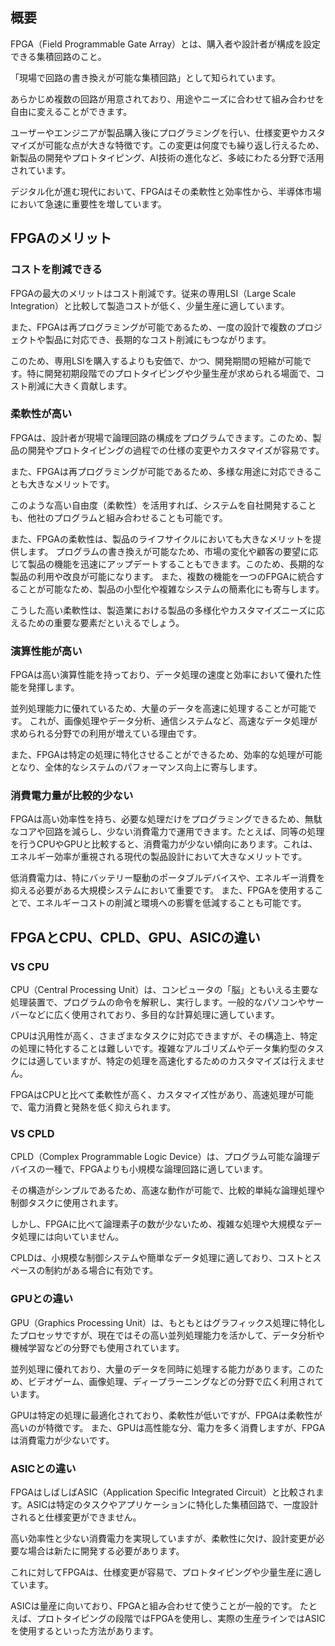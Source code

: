 ## 概要

FPGA（Field Programmable Gate Array）とは、購入者や設計者が構成を設定できる集積回路のこと。

「現場で回路の書き換えが可能な集積回路」として知られています。

あらかじめ複数の回路が用意されており、用途やニーズに合わせて組み合わせを自由に変えることができます。

ユーザーやエンジニアが製品購入後にプログラミングを行い、仕様変更やカスタマイズが可能な点が大きな特徴です。この変更は何度でも繰り返し行えるため、新製品の開発やプロトタイピング、AI技術の進化など、多岐にわたる分野で活用されています。

デジタル化が進む現代において、FPGAはその柔軟性と効率性から、半導体市場において急速に重要性を増しています。


## FPGAのメリット

### コストを削減できる

FPGAの最大のメリットはコスト削減です。従来の専用LSI（Large Scale Integration）と比較して製造コストが低く、少量生産に適しています。

また、FPGAは再プログラミングが可能であるため、一度の設計で複数のプロジェクトや製品に対応でき、長期的なコスト削減にもつながります。

このため、専用LSIを購入するよりも安価で、かつ、開発期間の短縮が可能です。特に開発初期段階でのプロトタイピングや少量生産が求められる場面で、コスト削減に大きく貢献します。

### 柔軟性が高い

FPGAは、設計者が現場で論理回路の構成をプログラムできます。このため、製品の開発やプロトタイピングの過程での仕様の変更やカスタマイズが容易です。

また、FPGAは再プログラミングが可能であるため、多様な用途に対応できることも大きなメリットです。

このような高い自由度（柔軟性）を活用すれば、システムを自社開発することも、他社のプログラムと組み合わせることも可能です。

また、FPGAの柔軟性は、製品のライフサイクルにおいても大きなメリットを提供します。
プログラムの書き換えが可能なため、市場の変化や顧客の要望に応じて製品の機能を迅速にアップデートすることもできます。このため、長期的な製品の利用や改良が可能になります。
また、複数の機能を一つのFPGAに統合することが可能なため、製品の小型化や複雑なシステムの簡素化にも寄与します。

こうした高い柔軟性は、製造業における製品の多様化やカスタマイズニーズに応えるための重要な要素だといえるでしょう。

### 演算性能が高い

FPGAは高い演算性能を持っており、データ処理の速度と効率において優れた性能を発揮します。

並列処理能力に優れているため、大量のデータを高速に処理することが可能です。
これが、画像処理やデータ分析、通信システムなど、高速なデータ処理が求められる分野での利用が増えている理由です。

また、FPGAは特定の処理に特化させることができるため、効率的な処理が可能となり、全体的なシステムのパフォーマンス向上に寄与します。


### 消費電力量が比較的少ない

FPGAは高い効率性を持ち、必要な処理だけをプログラミングできるため、無駄なコアや回路を減らし、少ない消費電力で運用できます。たとえば、同等の処理を行うCPUやGPUと比較すると、消費電力が少ない傾向にあります。これは、エネルギー効率が重視される現代の製品設計において大きなメリットです。

低消費電力は、特にバッテリー駆動のポータブルデバイスや、エネルギー消費を抑える必要がある大規模システムにおいて重要です。
また、FPGAを使用することで、エネルギーコストの削減と環境への影響を低減することも可能です。



## FPGAとCPU、CPLD、GPU、ASICの違い

### VS CPU

CPU（Central Processing Unit）は、コンピュータの「脳」ともいえる主要な処理装置で、プログラムの命令を解釈し、実行します。一般的なパソコンやサーバーなどに広く使用されており、多目的な計算処理に適しています。

CPUは汎用性が高く、さまざまなタスクに対応できますが、その構造上、特定の処理に特化することは難しいです。複雑なアルゴリズムやデータ集約型のタスクには適していますが、特定の処理を高速化するためのカスタマイズは行えません。

FPGAはCPUと比べて柔軟性が高く、カスタマイズ性があり、高速処理が可能で、電力消費と発熱を低く抑えられます。

### VS CPLD

CPLD（Complex Programmable Logic Device）は、プログラム可能な論理デバイスの一種で、FPGAよりも小規模な論理回路に適しています。

その構造がシンプルであるため、高速な動作が可能で、比較的単純な論理処理や制御タスクに使用されます。

しかし、FPGAに比べて論理素子の数が少ないため、複雑な処理や大規模なデータ処理には向いていません。

CPLDは、小規模な制御システムや簡単なデータ処理に適しており、コストとスペースの制約がある場合に有効です。

### GPUとの違い

GPU（Graphics Processing Unit）は、もともとはグラフィックス処理に特化したプロセッサですが、現在ではその高い並列処理能力を活かして、データ分析や機械学習などの分野でも使用されています。

並列処理に優れており、大量のデータを同時に処理する能力があります。このため、ビデオゲーム、画像処理、ディープラーニングなどの分野で広く利用されています。

GPUは特定の処理に最適化されており、柔軟性が低いですが、FPGAは柔軟性が高いのが特徴です。
また、GPUは高性能な分、電力を多く消費しますが、FPGAは消費電力が少ないです。


### ASICとの違い

FPGAはしばしばASIC（Application Specific Integrated Circuit）と比較されます。ASICは特定のタスクやアプリケーションに特化した集積回路で、一度設計されると仕様変更ができません。

高い効率性と少ない消費電力を実現していますが、柔軟性に欠け、設計変更が必要な場合は新たに開発する必要があります。

これに対してFPGAは、仕様変更が容易で、プロトタイピングや少量生産に適しています。

ASICは量産に向いており、FPGAと組み合わせて使うことが一般的です。
たとえば、プロトタイピングの段階ではFPGAを使用し、実際の生産ラインではASICを使用するといった方法があります。
